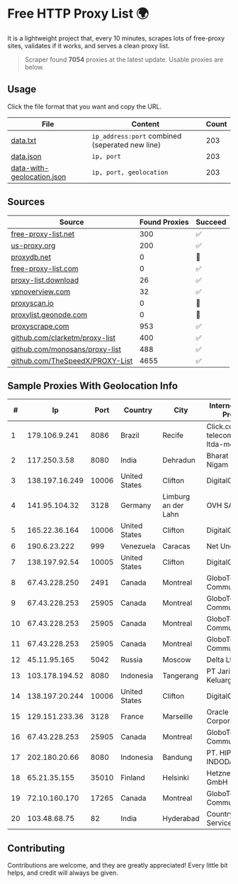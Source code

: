 
# Free HTTP Proxy List 🌍

It is a lightweight project that, every 10 minutes, scrapes lots of free-proxy sites, validates if it works, and serves a clean proxy list.


> Scraper found **7054** proxies at the latest update. Usable proxies are below.

## Usage

Click the file format that you want and copy the URL.


|File|Content|Count|
|----|-------|-----|
|[data.txt](https://raw.githubusercontent.com/themiralay/Proxy-List-World/master/data.txt)|`ip_address:port` combined (seperated new line)|203|
|[data.json](https://raw.githubusercontent.com/themiralay/Proxy-List-World/master/data.json)|`ip, port`|203|
|[data-with-geolocation.json](https://raw.githubusercontent.com/themiralay/Proxy-List-World/master/data-with-geolocation.json)|`ip, port, geolocation`|203|

## Sources

|Source|Found Proxies|Succeed|
|------|-------------|-------|
|[free-proxy-list.net](https://free-proxy-list.net)|300|✅|
|[us-proxy.org](https://www.us-proxy.org)|200|✅|
|[proxydb.net](http://proxydb.net)|0|🚫|
|[free-proxy-list.com](https://free-proxy-list.com/?page=&port=&type%5B%5D=http&type%5B%5D=https&up_time=0&search=Search)|0|✅|
|[proxy-list.download](https://www.proxy-list.download/HTTP)|26|✅|
|[vpnoverview.com](https://vpnoverview.com/privacy/anonymous-browsing/free-proxy-servers)|32|✅|
|[proxyscan.io](https://www.proxyscan.io)|0|🚫|
|[proxylist.geonode.com](https://proxylist.geonode.com/api/proxy-list?limit=300&page=1&sort_by=lastChecked&sort_type=desc&protocols=http,https)|0|🚫|
|[proxyscrape.com](https://api.proxyscrape.com/v2/?request=displayproxies&protocol=http&timeout=10000&country=all&ssl=all&anonymity=all)|953|✅|
|[github.com/clarketm/proxy-list](https://raw.githubusercontent.com/clarketm/proxy-list/master/proxy-list-raw.txt)|400|✅|
|[github.com/monosans/proxy-list](https://raw.githubusercontent.com/monosans/proxy-list/main/proxies/http.txt)|488|✅|
|[github.com/TheSpeedX/PROXY-List](https://raw.githubusercontent.com/TheSpeedX/PROXY-List/master/http.txt)|4655|✅|


## Sample Proxies With Geolocation Info

|#|Ip|Port|Country|City|Internet Service Provider|
|-|--|----|-------|----|-------------------------|
|1|179.106.9.241|8086|Brazil|Recife|Click.com telecomunicações ltda-me|
|2|117.250.3.58|8080|India|Dehradun|Bharat Sanchar Nigam Ltd|
|3|138.197.16.249|10006|United States|Clifton|DigitalOcean, LLC|
|4|141.95.104.32|3128|Germany|Limburg an der Lahn|OVH SAS|
|5|165.22.36.164|10006|United States|Clifton|DigitalOcean, LLC|
|6|190.6.23.222|999|Venezuela|Caracas|Net Uno|
|7|138.197.92.54|10005|United States|Clifton|DigitalOcean, LLC|
|8|67.43.228.250|2491|Canada|Montreal|GloboTech Communications|
|9|67.43.228.253|25905|Canada|Montreal|GloboTech Communications|
|10|67.43.228.253|25905|Canada|Montreal|GloboTech Communications|
|11|67.43.228.253|25905|Canada|Montreal|GloboTech Communications|
|12|45.11.95.165|5042|Russia|Moscow|Delta Ltd|
|13|103.178.194.52|8080|Indonesia|Tangerang|PT Jaringan Keluarga Bersama|
|14|138.197.20.244|10006|United States|Clifton|DigitalOcean, LLC|
|15|129.151.233.36|3128|France|Marseille|Oracle Corporation|
|16|67.43.228.253|25905|Canada|Montreal|GloboTech Communications|
|17|202.180.20.66|8080|Indonesia|Bandung|PT. HIPERNET INDODATA|
|18|65.21.35.155|35010|Finland|Helsinki|Hetzner Online GmbH|
|19|72.10.160.170|17265|Canada|Montreal|GloboTech Communications|
|20|103.48.68.75|82|India|Hyderabad|Country Online Services PVT LTD|



## Contributing

Contributions are welcome, and they are greatly appreciated! Every
little bit helps, and credit will always be given.

